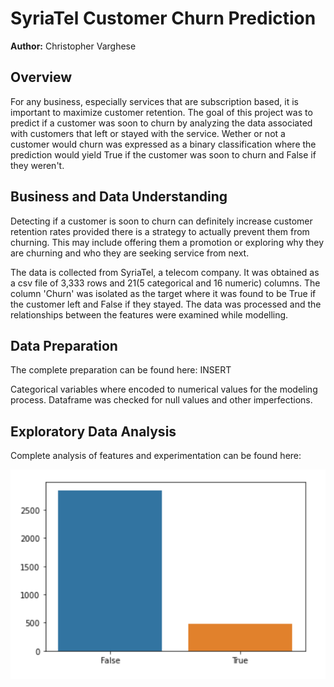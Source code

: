 # SyriaTel Customer Churn Prediction
**Author:** Christopher Varghese

## Overview
For any business, especially services that are subscription based, it is important to maximize customer retention. The goal of this project was to predict if a customer was soon to churn by analyzing the data associated with customers that left or stayed with the service. Wether or not a customer would churn was expressed as a binary classification where the prediction would yield True if the customer was soon to churn and False if they weren't.

## Business and Data Understanding
Detecting if a customer is soon to churn can definitely increase customer retention rates provided there is a strategy to actually prevent them from churning. This may include offering them a promotion or exploring why they are churning and who they are seeking service from next.

The data is collected from SyriaTel, a telecom company. It was obtained as a csv file of 3,333 rows and 21(5 categorical and 16 numeric) columns. The column 'Churn' was isolated as the target where it was found to be True if the customer left and False if they stayed. The data was processed and the relationships between the features were examined while modelling.

## Data Preparation
The complete preparation can be found here: INSERT

Categorical variables where encoded to numerical values for the modeling process. Dataframe was checked for null values and other imperfections.

## Exploratory Data Analysis
Complete analysis of features and experimentation can be found here:

![class-imbalance-bar](resources/class-imbalance.png)
